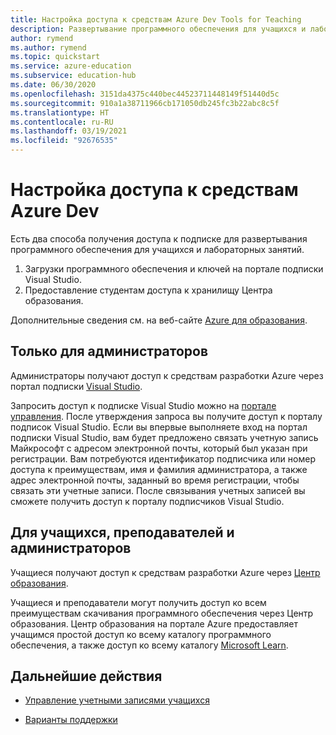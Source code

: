 ```yaml
---
title: Настройка доступа к средствам Azure Dev Tools for Teaching
description: Развертывание программного обеспечения для учащихся и лабораторных занятий.
author: rymend
ms.author: rymend
ms.topic: quickstart
ms.service: azure-education
ms.subservice: education-hub
ms.date: 06/30/2020
ms.openlocfilehash: 3151da4375c440bec44523711448149f51440d5c
ms.sourcegitcommit: 910a1a38711966cb171050db245fc3b22abc8c5f
ms.translationtype: HT
ms.contentlocale: ru-RU
ms.lasthandoff: 03/19/2021
ms.locfileid: "92676535"
---
```

# <a name="setting-up-access-for-azure-dev-tools"></a>Настройка доступа к средствам Azure Dev

Есть два способа получения доступа к подписке для развертывания программного обеспечения для учащихся и лабораторных занятий.
1. Загрузки программного обеспечения и ключей на портале подписки Visual Studio.
1. Предоставление студентам доступа к хранилищу Центра образования.

Дополнительные сведения см. на веб-сайте [Azure для образования](https://azureforeducation.microsoft.com).

## <a name="for-administrators-only"></a>Только для администраторов  
Администраторы получают доступ к средствам разработки Azure через портал подписки [Visual Studio](https://my.visualstudio.com/).

Запросить доступ к подписке Visual Studio можно на [портале управления](https://azureforeducation.microsoft.com/account/Subscriptions). После утверждения запроса вы получите доступ к порталу подписок Visual Studio. Если вы впервые выполняете вход на портал подписки Visual Studio, вам будет предложено связать учетную запись Майкрософт с адресом электронной почты, который был указан при регистрации. Вам потребуются идентификатор подписчика или номер доступа к преимуществам, имя и фамилия администратора, а также адрес электронной почты, заданный во время регистрации, чтобы связать эти учетные записи. После связывания учетных записей вы сможете получить доступ к порталу подписчиков Visual Studio.

## <a name="for-students-faculty-and-administrators"></a>Для учащихся, преподавателей и администраторов
Учащиеся получают доступ к средствам разработки Azure через [Центр образования](https://aka.ms/devtoolsforteaching).

Учащиеся и преподаватели могут получить доступ ко всем преимуществам скачивания программного обеспечения через Центр образования. Центр образования на портале Azure предоставляет учащимся простой доступ ко всему каталогу программного обеспечения, а также доступ ко всему каталогу [Microsoft Learn](/learn/).

## <a name="next-steps"></a>Дальнейшие действия
- [Управление учетными записями учащихся](manage-students.md)

- [Варианты поддержки](program-support.md)